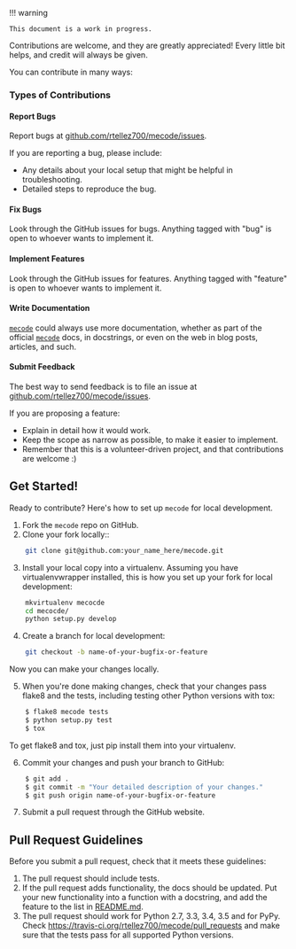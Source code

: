 !!! warning

    This document is a work in progress.


Contributions are welcome, and they are greatly appreciated! Every
little bit helps, and credit will always be given.

You can contribute in many ways:

### Types of Contributions

#### Report Bugs


Report bugs at [github.com/rtellez700/mecode/issues](https://github.com/rtellez700/mecode/issues).

If you are reporting a bug, please include:

* Any details about your local setup that might be helpful in troubleshooting.
* Detailed steps to reproduce the bug.

#### Fix Bugs

Look through the GitHub issues for bugs. Anything tagged with "bug"
is open to whoever wants to implement it.

#### Implement Features

Look through the GitHub issues for features. Anything tagged with "feature"
is open to whoever wants to implement it.

#### Write Documentation

[`mecode`](https://github.com/rtellez700/mecode) could always use more documentation, whether
as part of the official [`mecode`](https://github.com/rtellez700/mecode) docs, in docstrings,
or even on the web in blog posts, articles, and such.

#### Submit Feedback

The best way to send feedback is to file an issue at [github.com/rtellez700/mecode/issues](https://github.com/rtellez700/mecode/issues).

If you are proposing a feature:

* Explain in detail how it would work.
* Keep the scope as narrow as possible, to make it easier to implement.
* Remember that this is a volunteer-driven project, and that contributions
  are welcome :)

## Get Started!


Ready to contribute? Here's how to set up `mecode` for local development.

1. Fork the `mecode` repo on GitHub.
2. Clone your fork locally::
```bash
    git clone git@github.com:your_name_here/mecode.git
```

3. Install your local copy into a virtualenv. Assuming you have virtualenvwrapper installed, this is how you set up your fork for local development:
```bash
    mkvirtualenv mecocde
    cd mecocde/
    python setup.py develop
```

4. Create a branch for local development:
```bash
    git checkout -b name-of-your-bugfix-or-feature
```

   Now you can make your changes locally.

5. When you're done making changes, check that your changes pass flake8 and the tests, including testing other Python versions with tox:
```bash
    $ flake8 mecode tests
    $ python setup.py test
    $ tox
```

   To get flake8 and tox, just pip install them into your virtualenv.

6. Commit your changes and push your branch to GitHub:
```bash
    $ git add .
    $ git commit -m "Your detailed description of your changes."
    $ git push origin name-of-your-bugfix-or-feature
```

7. Submit a pull request through the GitHub website.

## Pull Request Guidelines

Before you submit a pull request, check that it meets these guidelines:

1. The pull request should include tests.
2. If the pull request adds functionality, the docs should be updated. Put
   your new functionality into a function with a docstring, and add the
   feature to the list in [README.md](https://github.com/rtellez700/mecode/README.md).
3. The pull request should work for Python 2.7, 3.3, 3.4, 3.5 and for PyPy. Check
   https://travis-ci.org/rtellez700/mecode/pull_requests
   and make sure that the tests pass for all supported Python versions.
